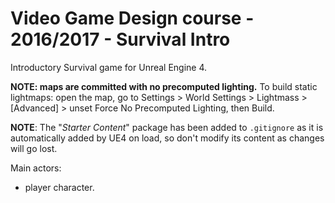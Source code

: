 # Video Game Design course - 2016/2017 - Survival Intro

Introductory Survival game for Unreal Engine 4.

**NOTE: maps are committed with no precomputed lighting.** To build static lightmaps: open the map, go to Settings > World Settings > Lightmass > [Advanced] > unset Force No Precomputed Lighting, then Build.

**NOTE**: The "_Starter Content_" package has been added to `.gitignore` as it is automatically added by UE4 on load, so don't modify its content as changes will go lost.

Main actors:
- player character.
